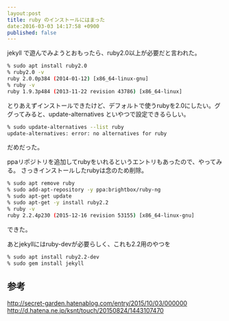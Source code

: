 ```yaml
---
layout:post
title: ruby のインストールにはまった
date:2016-03-03 14:17:58 +0900
published: false
---
```


jekyll で遊んでみようとおもったら、ruby2.0以上が必要だと言われた。

```bash
% sudo apt install ruby2.0
% ruby2.0 -v
ruby 2.0.0p384 (2014-01-12) [x86_64-linux-gnu]
% ruby -v
ruby 1.9.3p484 (2013-11-22 revision 43786) [x86_64-linux]
```

とりあえずインストールできたけど、デフォルトで使うrubyを2.0にしたい。ググってみると、update-alternatives といやつで設定できるらしい。

```bash
% sudo update-alternatives --list ruby
update-alternatives: error: no alternatives for ruby
```

だめだった。

ppaリポジトリを追加してrubyをいれるというエントリもあったので、やってみる。
さっきインストールしたrubyは念のため削除。

```bash
% sudo apt remove ruby
% sudo add-apt-repository -y ppa:brightbox/ruby-ng
% sudo apt-get update
% sudo apt-get -y install ruby2.2
% ruby -v
ruby 2.2.4p230 (2015-12-16 revision 53155) [x86_64-linux-gnu]
```

できた。

あとjekyllにはruby-devが必要らしく、これも2.2用のやつを

```bash
% sudo apt install ruby2.2-dev
% sudo gem install jekyll
```

## 参考
http://secret-garden.hatenablog.com/entry/2015/10/03/000000
http://d.hatena.ne.jp/ksnt/touch/20150824/1443107470


